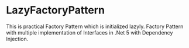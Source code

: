 # LazyFactoryPattern
This is practical Factory Pattern which is initialized lazyly. 
Factory Pattern with multiple implementation of Interfaces in .Net 5 with Dependency Injection.

